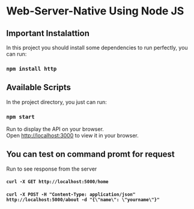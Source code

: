 # Web-Server-Native Using Node JS

## Important Instalattion

In this project you should install some dependencies to run perfectly, you can run:
### `npm install http`


## Available Scripts

In the project directory, you just can run:

### `npm start`

Run to display the API on your browser.\
Open [http://localhost:3000](http://localhost:3000) to view it in your browser.

## You can test on command promt for request

Run to see response from the server

#### `curl -X GET http://localhost:5000/home`
#### `curl -X POST -H "Content-Type: application/json" http://localhost:5000/about -d "{\"name\": \"yourname\"}"`
